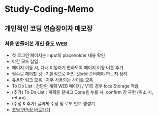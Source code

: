 # Study-Coding-Memo
## 개인적인 코딩 연습장이자 메모장
### 처음 만들어본 개인 용도 WEB
- 첫 로그인 페이지는 input의 placeholder 내용 확인
- 야간 모드 삽입
- 페이지 이동 시, 다시 이동하기 편하도록 페이지 이동 버튼 추가
- 필수로 해야할 것 : 기본적으로 어떤 것들을 준비해야 하는지 정리
- 유용한 링크 모음 : 자주 사용되는 사이트 모음
- To Do List : 간단한 계획 WEB 페이지 / V1의 경우 localStorage 적용
- (추가) To Do List : 계획을 끝내고 Done을 누를 시, confirm 창 구현 (취소 시, return)
- (수정 & 추가) 글씨체 수정 및 로또 번호 생성기 
- [코딩 연습장 바로가기](https://hyungjinhan.github.io/Study-Coding-Memo/index.html)
